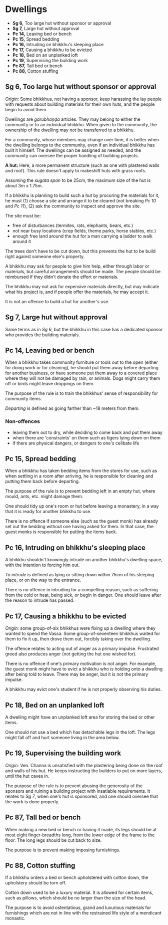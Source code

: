 # Dwellings

-   **Sg 6,** Too large hut without sponsor or approval
-   **Sg 7,** Large hut without approval
-   **Pc 14,** Leaving bed or bench
-   **Pc 15,** Spread bedding
-   **Pc 16,** Intruding on bhikkhu's sleeping place
-   **Pc 17,** Causing a bhikkhu to be evicted
-   **Pc 18,** Bed on an unplanked loft
-   **Pc 19,** Supervising the building work
-   **Pc 87,** Tall bed or bench
-   **Pc 88,** Cotton stuffing

## Sg 6, Too large hut without sponsor or approval

*Origin:* Some bhikkhus, not having a sponsor, keep harassing the lay people
with requests about building materials for their own huts, and the people begin
to avoid them.

Dwellings are *garubhaṇḍa* articles. They may belong to either the community or
to an individual bhikkhu. When given to the community, the ownership of the
dwelling may *not* be transferred to a bhikkhu.

For a community, whose members may change over time, it is better when the
dwelling belongs to the community, even if an individual bhikkhu has built it
himself. The dwellings can be assigned as needed, and the community can oversee the
proper handling of building projects.

**A hut:** Here, a more permanent structure (such as one with plastered walls
and roof). This rule doesn't apply to makeshift huts with grass roofs.

Assuming the *sugata span* to be 25cm, the maximum size of the hut is about 3m x 1.75m.

If a bhikkhu is planning to build such a hut by procuring the materials for it,
he must (1) choose a site and arrange it to be cleared (not breaking *Pc 10* and
*Pc 11*), (2) ask the community to inspect and approve the site.

The site must be:

- free of disturbances (termites, rats, elephants, bears, etc.)
- not near busy locations (crop fields, theme parks, horse stables, etc.)
- enough free land around the hut for a man carrying a ladder to walk around it

The trees don't have to be cut down, but this prevents the hut to be build right
against someone else's property.

A bhikkhu may ask for people to give him help, either through labor or
materials, but careful arrangements should be made. The people should be
reimbursed if they didn't donate the effort or materials.

The bhikkhu may not ask for expensive materials directly, but may indicate what
his project is, and if people offer the materials, he may accept it.

It is not an offence to build a hut for another's use.

## Sg 7, Large hut without approval

Same terms as in *Sg 6*, but the bhikkhu in this case has a dedicated sponsor
who provides the building materials.

## Pc 14, Leaving bed or bench

When a bhikkhu takes community furniture or tools out to the open (either for
doing work or for cleaning), he should put them away before departing for another
business, or have someone put them away to a covered place where they will not
be damaged by rain, or animals. Dogs might carry them off or birds might leave
droppings on them.

The purpose of the rule is to train the bhikkhus' sense of responsibility for
community items.

*Departing* is defined as going farther than ~18 meters from them.

### Non-offences

- leaving them out to dry, while deciding to come back and put them away
- when there are 'constraints' on them such as tigers lying down on them
- if there are physical dangers, or dangers to one's celibate life

## Pc 15, Spread bedding

When a bhikkhu has taken bedding items from the stores for use, such as when
settling in a room after arriving, he is responsible for cleaning and putting
them back before departing.

The purpose of the rule is to prevent bedding left in an empty hut, where mould,
ants, etc. might damage them.

One should tidy up one's room or hut before leaving a monastery, in a way that
it is ready for another bhikkhu to use.

There is no offence if someone else (such as the guest monk) has already set out
the bedding without one having asked for them. In that case, the guest monks is
responsible for putting the items back.

## Pc 16, Intruding on bhikkhu's sleeping place

A bhikkhu shouldn't knowingly intrude on another bhikkhu's dwelling space, with
the intention to forcing him out.

*To intrude* is defined as lying or sitting down within 75cm of his sleeping
place, or on the way to the entrance.

There is no offence in intruding for a compelling reason, such as suffering from
the cold or heat, being sick, or begin in danger. One should leave after the
reason to intrude has passed.

## Pc 17, Causing a bhikkhu to be evicted

*Origin:* some group-of-six bhikkhus were fixing up a dwelling where they wanted
to spend the Vassa. Some group-of-seventeen bhikkhus waited for them to fix it
up, then drove them out, forcibly taking over the dwelling.

The offence relates to acting out of anger as a primary impulse. Frustrated
greed also produces anger (not getting the hut one wished for).

There is no offence if one's primary motivation is not anger. For example, the
guest monk might have to evict a bhikkhu who is holding onto a dwelling after
being told to leave. There may be anger, but it is not the primary impulse.

A bhikkhu may evict one's student if he is not properly observing his duties.

## Pc 18, Bed on an unplanked loft

A dwelling might have an unplanked loft area for storing the bed or other items.

One should not use a bed which has detachable legs in the loft. The legs might
fall off and hurt someone living in the area below.

## Pc 19, Supervising the building work

*Origin:* Ven. Channa is unsatisfied with the plastering being done on the roof
and walls of his hut. He keeps instructing the builders to put on more layers,
until the hut caves in.

The purpose of the rule is to prevent abusing the generosity of the sponsors and
ruining a building project with insatiable requirements. It relates to *Sg 7*,
when one's hut is sponsored, and one should oversee that the work is done
properly.

## Pc 87, Tall bed or bench

When making a new bed or bench or having it made, its legs should be at most
eight finger-breadths long, from the lower edge of the frame to the floor.
The long legs should be cut back to size.

The purpose is to prevent making imposing furnishings.

## Pc 88, Cotton stuffing

If a bhikkhu orders a bed or bench upholstered with cotton down, the upholstery
should be torn off.

Cotton down used to be a luxury material. It is allowed for certain items, such
as pillows, which should be no larger than the size of the head.

The purpose is to avoid ostentatious, grand and luxurious materials for
furnishings which are not in line with the restrained life style of a mendicant
monastic.

